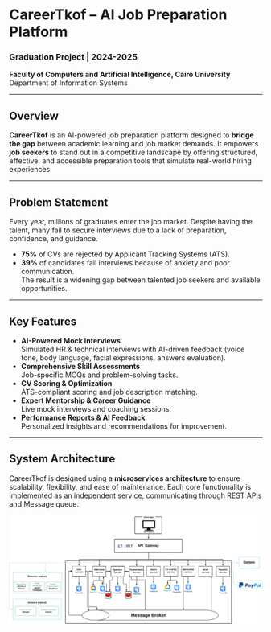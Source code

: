# CareerTkof – AI Job Preparation Platform  
### Graduation Project | 2024-2025  
**Faculty of Computers and Artificial Intelligence, Cairo University**  
Department of Information Systems

---

## Overview  
**CareerTkof** is an AI-powered job preparation platform designed to **bridge the gap** between academic learning and job market demands. It empowers **job seekers** to stand out in a competitive landscape by offering structured, effective, and accessible preparation tools that simulate real-world hiring experiences.

---

## Problem Statement  
Every year, millions of graduates enter the job market. Despite having the talent, many fail to secure interviews due to a lack of preparation, confidence, and guidance.  
- **75%** of CVs are rejected by Applicant Tracking Systems (ATS).  
- **39%** of candidates fail interviews because of anxiety and poor communication.  
The result is a widening gap between talented job seekers and available opportunities.

---

## Key Features  
- **AI-Powered Mock Interviews**  
  Simulated HR & technical interviews with AI-driven feedback (voice tone, body language, facial expressions, answers evaluation).  
- **Comprehensive Skill Assessments**  
  Job-specific MCQs and problem-solving tasks.  
- **CV Scoring & Optimization**  
  ATS-compliant scoring and job description matching.  
- **Expert Mentorship & Career Guidance**  
  Live mock interviews and coaching sessions.  
- **Performance Reports & AI Feedback**  
  Personalized insights and recommendations for improvement.  
---

## System Architecture  
CareerTkof is designed using a **microservices architecture** to ensure scalability, flexibility, and ease of maintenance. Each core functionality is implemented as an independent service, communicating through REST APIs and Message queue.

![System Architecture](../diagrams/architecture-dagram.svg)
